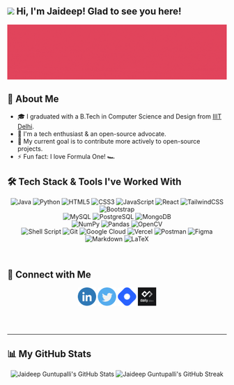 ## <img src="https://raw.githubusercontent.com/aemmadi/aemmadi/master/wave.gif" width="29"> Hi, I'm Jaideep! Glad to see you here!

<p align="center">
  <img alt="Animated Cover for Jaideep Guntupalli's Profile" src="images/Jaideep Guntupalli cover.gif">
</p>

## 👋 About Me

- 🎓 I graduated with a B.Tech in Computer Science and Design from [IIIT Delhi](https://iiitd.ac.in).
- 👀 I'm a tech enthusiast & an open-source advocate.
- 🥅 My current goal is to contribute more actively to open-source projects.
- ⚡ Fun fact: I love Formula One! 🏎️

## 🛠️ Tech Stack & Tools I've Worked With

<p align="center">
  <img src="https://img.shields.io/badge/java-%23ED8B00.svg?style=for-the-badge&logo=java&logoColor=white" alt="Java"/>
  <img src="https://img.shields.io/badge/python-3670A0?style=for-the-badge&logo=python&logoColor=ffdd54" alt="Python"/>
  <img src="https://img.shields.io/badge/html5-%23E34F26.svg?style=for-the-badge&logo=html5&logoColor=white" alt="HTML5"/>
  <img src="https://img.shields.io/badge/css3-%231572B6.svg?style=for-the-badge&logo=css3&logoColor=white" alt="CSS3"/>
  <img src="https://img.shields.io/badge/javascript-%23323330.svg?style=for-the-badge&logo=javascript&logoColor=%23F7DF1E" alt="JavaScript"/>
  <img src="https://img.shields.io/badge/react-%2320232a.svg?style=for-the-badge&logo=react&logoColor=%2361DAFB" alt="React"/>
  <img src="https://img.shields.io/badge/tailwindcss-%2338B2AC.svg?style=for-the-badge&logo=tailwind-css&logoColor=white" alt="TailwindCSS"/>
  <img src="https://img.shields.io/badge/bootstrap-%23563D7C.svg?style=for-the-badge&logo=bootstrap&logoColor=white" alt="Bootstrap"/>
  <br/>
  <img src="https://img.shields.io/badge/MySQL-00000F?style=for-the-badge&logo=mysql&logoColor=white" alt="MySQL"/>
  <img src="https://img.shields.io/badge/PostgreSQL-316192?style=for-the-badge&logo=postgresql&logoColor=white" alt="PostgreSQL"/>
  <img src="https://img.shields.io/badge/MongoDB-4EA94B?style=for-the-badge&logo=mongodb&logoColor=white" alt="MongoDB"/>
  <br/>
  <img src="https://img.shields.io/badge/numpy-%23013243.svg?style=for-the-badge&logo=numpy&logoColor=white" alt="NumPy"/>
  <img src="https://img.shields.io/badge/pandas-%23150458.svg?style=for-the-badge&logo=pandas&logoColor=white" alt="Pandas"/>
  <img src="https://img.shields.io/badge/OpenCV-5C8E3D?style=for-the-badge&logo=opencv&logoColor=white" alt="OpenCV"/>
  <br/>
  <img src="https://img.shields.io/badge/shell_script-%23121011.svg?style=for-the-badge&logo=gnu-bash&logoColor=white" alt="Shell Script"/>
  <img src="https://img.shields.io/badge/git-%23F05033.svg?style=for-the-badge&logo=git&logoColor=white" alt="Git"/>
  <img src="https://img.shields.io/badge/Google_Cloud-4285F4?style=for-the-badge&logo=google-cloud&logoColor=white" alt="Google Cloud"/>
  <img src="https://img.shields.io/badge/Vercel-000000?style=for-the-badge&logo=vercel&logoColor=white" alt="Vercel"/>
  <img src="https://img.shields.io/badge/Postman-F36C3D?style=for-the-badge&logo=postman&logoColor=white" alt="Postman"/>
  <img src="https://img.shields.io/badge/figma-%23F24E1E.svg?style=for-the-badge&logo=figma&logoColor=white" alt="Figma"/>
  <img src="https://img.shields.io/badge/markdown-%23000000.svg?style=for-the-badge&logo=markdown&logoColor=white" alt="Markdown"/>
  <img src="https://img.shields.io/badge/latex-%23008080.svg?style=for-the-badge&logo=latex&logoColor=white" alt="LaTeX"/>
</p>

<br />

## 🤝 Connect with Me

<p align="center">
  <a href="http://linkedin.jaideepguntupalli.com/" target="_blank" rel="noopener noreferrer"><img src="images/linkedin.png" alt="Jaideep Guntupalli | LinkedIn" width="42px"/></a>   
  <a href="https://twitter.com/gjdeep" target="_blank" rel="noopener noreferrer"><img src="images/twitter.png" alt="Jaideep Guntupalli | Twitter" width="42px"/></a>   
  <a href="https://blog.jaideepguntupalli.com" target="_blank" rel="noopener noreferrer"><img src="images/hashnode.png" alt="Jaideep Guntupalli | Hashnode" width="42px"/></a>   
  <a href="https://app.daily.dev/gjdeep" target="_blank" rel="noopener noreferrer"><img src="images/dailydev.jpg" alt="Jaideep Guntupalli | DailyDev" width="42px"/></a>
</p>

<br />
<br />

----

## 📊 My GitHub Stats

<p align="center">
  <img width="48%" src="https://github-readme-stats.vercel.app/api?username=JaideepGuntupalli&count_private=true&theme=radical&show_icons=true" alt="Jaideep Guntupalli's GitHub Stats"/>
  <img width="48%" src="https://github-readme-streak-stats.herokuapp.com/?user=JaideepGuntupalli&theme=radical&count_private=true" alt="Jaideep Guntupalli's GitHub Streak"/>
</p>

